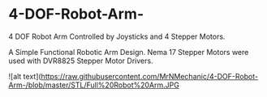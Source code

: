 # 4-DOF-Robot-Arm-
4 DOF Robot Arm Controlled by Joysticks and 4 Stepper Motors.

A Simple Functional Robotic Arm Design.
Nema 17 Stepper Motors were used with DVR8825 Stepper Motor Drivers.

![alt text](https://raw.githubusercontent.com/MrNMechanic/4-DOF-Robot-Arm-/blob/master/STL/Full%20Robot%20Arm.JPG

